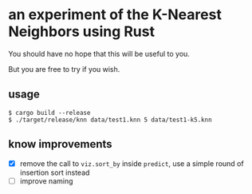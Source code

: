 # an experiment of the K-Nearest Neighbors using Rust


You should have no hope that this will be useful to you.

But you are free to try if you wish.


## usage

```
$ cargo build --release
$ ./target/release/knn data/test1.knn 5 data/test1-k5.knn
```

## know improvements

 - [x] remove the call to `viz.sort_by` inside `predict`, use a simple round of insertion sort instead
 - [ ] improve naming
